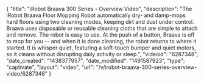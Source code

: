 {
    "title": "iRobot Braava 300 Series - Overview Video",
    "description": "The iRobot Braava Floor Mopping Robot automatically dry- and damp-mops hard floors using two cleaning modes, keeping dirt and dust under control. Braava uses disposable or reusable cleaning cloths that are simple to attach and remove. The robot is easy to use. At the push of a button, Braava is off to mop for you -- and when it is done cleaning, the robot returns to where it started. It is whisper quiet, featuring a soft-touch bumper and quiet motors, so it cleans without disrupting daily activity or sleep.",
    "videoid": "6287348",
    "date_created": "1438377957",
    "date_modified": "1491587923",
    "type": "captivate",
    "layout": "video",
    "url": "\/v\/irobot-braava-300-series-overview-video\/6287348"
}